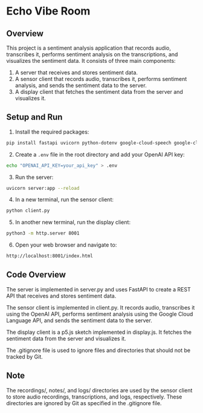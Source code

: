 # Echo Vibe Room

## Overview
This project is a sentiment analysis application that records audio, transcribes it, performs sentiment analysis on the transcriptions, and visualizes the sentiment data. It consists of three main components:

1. A server that receives and stores sentiment data.
2. A sensor client that records audio, transcribes it, performs sentiment analysis, and sends the sentiment data to the server.
3. A display client that fetches the sentiment data from the server and visualizes it.

## Setup and Run

1. Install the required packages:
```bash
pip install fastapi uvicorn python-dotenv google-cloud-speech google-cloud-language matplotlib pyaudio wave requests openai
```
2. Create a `.env` file in the root directory and add your OpenAI API key:
```bash
echo "OPENAI_API_KEY=your_api_key" > .env
```
3. Run the server:
```bash
uvicorn server:app --reload
```
4. In a new terminal, run the sensor client:
```bash
python client.py
```
5. In another new terminal, run the display client:
```bash
python3 -m http.server 8001
```
6. Open your web browser and navigate to:
```bash
http://localhost:8001/index.html
```

## Code Overview


The server is implemented in server.py and uses FastAPI to create a REST API that receives and stores sentiment data.

The sensor client is implemented in client.py. It records audio, transcribes it using the OpenAI API, performs sentiment analysis using the Google Cloud Language API, and sends the sentiment data to the server.

The display client is a p5.js sketch implemented in display.js. It fetches the sentiment data from the server and visualizes it.

The .gitignore file is used to ignore files and directories that should not be tracked by Git.



## Note



The recordings/, notes/, and logs/ directories are used by the sensor client to store audio recordings, transcriptions, and logs, respectively. These directories are ignored by Git as specified in the .gitignore file.